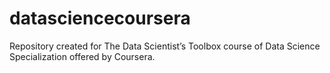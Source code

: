 datasciencecoursera
===================

Repository created for The Data Scientist’s Toolbox course of Data Science Specialization offered by Coursera.
